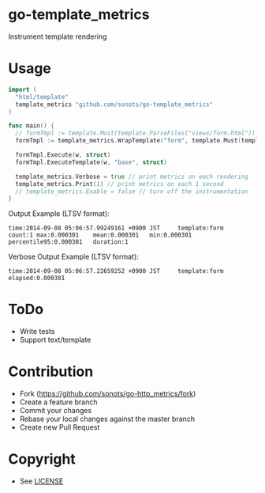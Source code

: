 # go-template\_metrics

Instrument template rendering

# Usage

```go
import (
  "html/template"
  template_metrics "github.com/sonots/go-template_metrics"
)

func main() {
  // formTmpl := template.Must(template.ParseFiles("views/form.html"))
  formTmpl := template_metrics.WrapTemplate("form", template.Must(template.ParseFiles("views/form.html")))

  formTmpl.Execute(w, struct)
  formTmpl.ExecuteTemplate(w, "base", struct)

  template_metrics.Verbose = true // print metrics on each rendering
  template_metrics.Print(1) // print metrics on each 1 second
  // template_metrics.Enable = false // turn off the instrumentation
}
```

Output Example (LTSV format):

```
time:2014-09-08 05:06:57.99249161 +0900 JST     template:form   count:1 max:0.000301    mean:0.000301   min:0.000301    percentile95:0.000301   duration:1
```

Verbose Output Example (LTSV format):

```
time:2014-09-08 05:06:57.22659252 +0900 JST     template:form   elapsed:0.000301
```

# ToDo

* Write tests
* Support text/template

# Contribution

* Fork (https://github.com/sonots/go-http_metrics/fork)
* Create a feature branch
* Commit your changes
* Rebase your local changes against the master branch
* Create new Pull Request

# Copyright

* See [LICENSE](./LICENSE)
